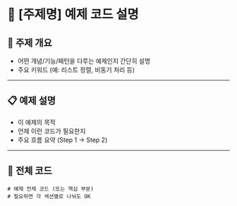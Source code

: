 # 🧩 [주제명] 예제 코드 설명

## 📌 주제 개요
- 어떤 개념/기능/패턴을 다루는 예제인지 간단히 설명
- 주요 키워드 (예: 리스트 정렬, 비동기 처리 등)

---

## 📋 예제 설명
- 이 예제의 목적
- 언제 이런 코드가 필요한지
- 주요 흐름 요약 (Step 1 → Step 2)

---

## 📄 전체 코드

```언어
# 예제 전체 코드 (또는 핵심 부분)
# 필요하면 각 섹션별로 나눠도 OK
```
